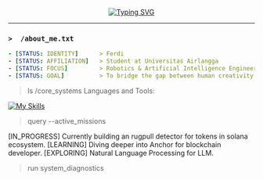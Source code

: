 <p align="center">
  <a href="https://github.com/maamonnn">
    <img src="https://readme-typing-svg.herokuapp.com?font=Fira+Code&size=22&pause=1000&color=00FF00&center=true&width=500&lines=%3E+Booting+Ferdi's+Profile...;%3E+Executing+command%3A+whoami;%3E+Welcome!+I'm+Ferdi%2C+the+human+behind+this+terminal." alt="Typing SVG" />
  </a>
</p>

---

### `>  /about_me.txt`
```yaml
- [STATUS: IDENTITY]      > Ferdi
- [STATUS: AFFILIATION]   > Student at Universitas Airlangga
- [STATUS: FOCUS]         > Robotics & Artificial Intelligence Engineering
- [STATUS: GOAL]          > To bridge the gap between human creativity and machine intelligence.
```
> ls /core_systems
Languages and Tools:
> 
[![My Skills](https://skillicons.dev/icons?i=python,c,cpp,javascript,nodejs,react,express&theme=light)](https://skillicons.dev)

> query --active_missions
>
[IN_PROGRESS] Currently building an rugpull detector for tokens in solana ecosystem.
[LEARNING] Diving deeper into Anchor for blockchain developer.
[EXPLORING] Natural Language Processing for LLM.

> run system_diagnostics
